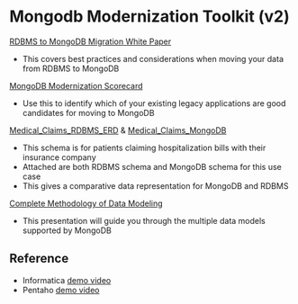 # Mongodb Modernization Toolkit (v2)


[RDBMS to MongoDB Migration White Paper](./RDBMS%20to%20MongoDB%20Migration%20White%20Paper.pdf)
- This covers best practices and considerations when moving your data from RDBMS to MongoDB

[MongoDB Modernization Scorecard](./MongoDB%20Modernization%20Scorecard%20v2.xlsx)
- Use this to identify which of your existing legacy applications are good candidates for moving to MongoDB

[Medical_Claims_RDBMS_ERD](./Medical_Claims_RDBMS_ERD.png) & [Medical_Claims_MongoDB](./Medical_Claims_MongoDB.json)
- This schema is for patients claiming hospitalization bills with their insurance company
- Attached are both RDBMS schema and MongoDB schema for this use case
- This gives a comparative data representation for MongoDB and RDBMS

[Complete Methodology of Data Modeling](./Complete%20Methodology%20of%20Data%20Modeling.pptx)
- This presentation will guide you through the multiple data models supported by MongoDB

## Reference
- Informatica [demo video](https://youtu.be/64E1Un0Qvt0) 
- Pentaho [demo video](https://youtu.be/mDSkFBSPuVU)